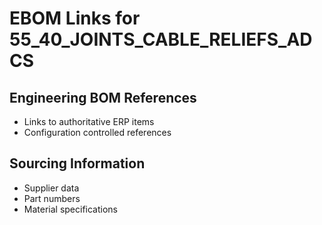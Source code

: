 # EBOM Links for 55_40_JOINTS_CABLE_RELIEFS_ADCS

## Engineering BOM References
- Links to authoritative ERP items
- Configuration controlled references

## Sourcing Information
- Supplier data
- Part numbers
- Material specifications
